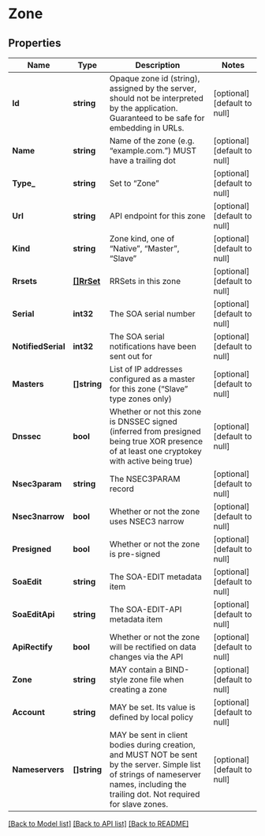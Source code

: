 # Zone

## Properties
Name | Type | Description | Notes
------------ | ------------- | ------------- | -------------
**Id** | **string** | Opaque zone id (string), assigned by the server, should not be interpreted by the application. Guaranteed to be safe for embedding in URLs. | [optional] [default to null]
**Name** | **string** | Name of the zone (e.g. “example.com.”) MUST have a trailing dot | [optional] [default to null]
**Type_** | **string** | Set to “Zone” | [optional] [default to null]
**Url** | **string** | API endpoint for this zone | [optional] [default to null]
**Kind** | **string** | Zone kind, one of “Native”, “Master”, “Slave” | [optional] [default to null]
**Rrsets** | [**[]RrSet**](RRSet.md) | RRSets in this zone | [optional] [default to null]
**Serial** | **int32** | The SOA serial number | [optional] [default to null]
**NotifiedSerial** | **int32** | The SOA serial notifications have been sent out for | [optional] [default to null]
**Masters** | **[]string** |  List of IP addresses configured as a master for this zone (“Slave” type zones only) | [optional] [default to null]
**Dnssec** | **bool** | Whether or not this zone is DNSSEC signed (inferred from presigned being true XOR presence of at least one cryptokey with active being true) | [optional] [default to null]
**Nsec3param** | **string** | The NSEC3PARAM record | [optional] [default to null]
**Nsec3narrow** | **bool** | Whether or not the zone uses NSEC3 narrow | [optional] [default to null]
**Presigned** | **bool** | Whether or not the zone is pre-signed | [optional] [default to null]
**SoaEdit** | **string** | The SOA-EDIT metadata item | [optional] [default to null]
**SoaEditApi** | **string** | The SOA-EDIT-API metadata item | [optional] [default to null]
**ApiRectify** | **bool** |  Whether or not the zone will be rectified on data changes via the API | [optional] [default to null]
**Zone** | **string** | MAY contain a BIND-style zone file when creating a zone | [optional] [default to null]
**Account** | **string** | MAY be set. Its value is defined by local policy | [optional] [default to null]
**Nameservers** | **[]string** | MAY be sent in client bodies during creation, and MUST NOT be sent by the server. Simple list of strings of nameserver names, including the trailing dot. Not required for slave zones. | [optional] [default to null]

[[Back to Model list]](../README.md#documentation-for-models) [[Back to API list]](../README.md#documentation-for-api-endpoints) [[Back to README]](../README.md)



